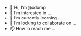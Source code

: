 - 👋 Hi, I’m @xdxmp
- 👀 I’m interested in ...
- 🌱 I’m currently learning ...
- 💞️ I’m looking to collaborate on ...
- 📫 How to reach me ...

<!---
xdxmp/xdxmp is a ✨ special ✨ repository because its `README.md` (this file) appears on your GitHub profile.
You can click the Preview link to take a look at your changes.
--->
